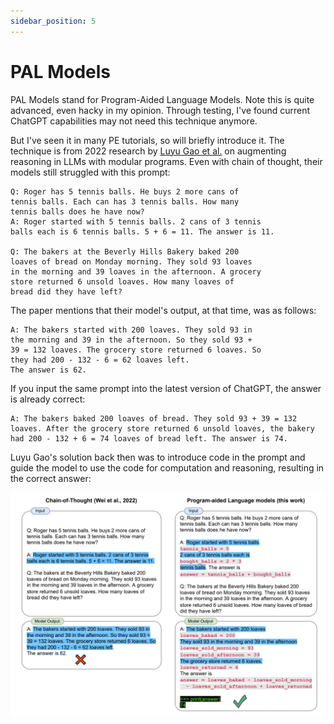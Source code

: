 ```yaml
---
sidebar_position: 5
---
```


# PAL Models

<head>
  <script defer="defer" src="https://embed.trydyno.com/embedder.js"></script>
  <link href="https://embed.trydyno.com/embedder.css" rel="stylesheet" />
</head>

PAL Models stand for Program-Aided Language Models. Note this is quite advanced, even hacky in my opinion. Through testing, I've found current ChatGPT capabilities may not need this technique anymore.

But I've seen it in many PE tutorials, so will briefly introduce it. The technique is from 2022 research by [Luyu Gao et al.](https://arxiv.org/pdf/2211.10435.pdf) on augmenting reasoning in LLMs with modular programs. Even with chain of thought, their models still struggled with this prompt:

```other
Q: Roger has 5 tennis balls. He buys 2 more cans of
tennis balls. Each can has 3 tennis balls. How many
tennis balls does he have now?
A: Roger started with 5 tennis balls. 2 cans of 3 tennis
balls each is 6 tennis balls. 5 + 6 = 11. The answer is 11.

Q: The bakers at the Beverly Hills Bakery baked 200
loaves of bread on Monday morning. They sold 93 loaves
in the morning and 39 loaves in the afternoon. A grocery
store returned 6 unsold loaves. How many loaves of
bread did they have left?
```

The paper mentions that their model's output, at that time, was as follows:

```other
A: The bakers started with 200 loaves. They sold 93 in
the morning and 39 in the afternoon. So they sold 93 +
39 = 132 loaves. The grocery store returned 6 loaves. So
they had 200 - 132 - 6 = 62 loaves left.
The answer is 62.
```

If you input the same prompt into the latest version of ChatGPT, the answer is already correct:

```other
A: The bakers baked 200 loaves of bread. They sold 93 + 39 = 132 loaves. After the grocery store returned 6 unsold loaves, the bakery had 200 - 132 + 6 = 74 loaves of bread left. The answer is 74.
```

Luyu Gao's solution back then was to introduce code in the prompt and guide the model to use the code for computation and reasoning, resulting in the correct answer:

![PAL001.png](./assets/PAL001.png)
